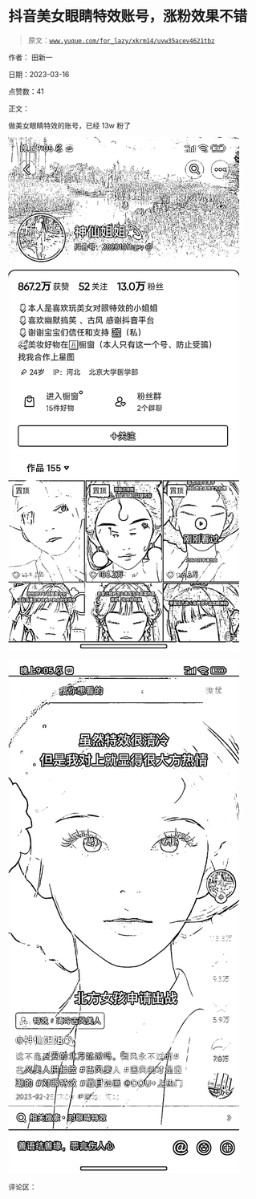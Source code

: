 # 抖音美女眼睛特效账号，涨粉效果不错

> 原文：[`www.yuque.com/for_lazy/xkrm14/uvw35acev4621tbz`](https://www.yuque.com/for_lazy/xkrm14/uvw35acev4621tbz)

作者： 田新一

日期：2023-03-16

点赞数：41

正文：

做美女眼睛特效的账号，已经 13w 粉了

![](img/77ad78059d55793bd7858b400670dc79.png)  

![](img/f9c331c82629a774aad614af6f8afb32.png)  

评论区：

